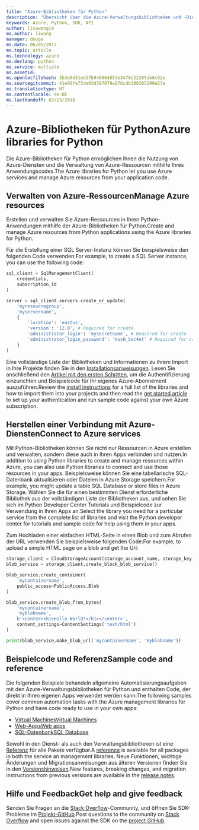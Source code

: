 ```yaml
---
title: "Azure-Bibliotheken für Python"
description: "Übersicht über die Azure-Verwaltungsbibliotheken und -Dienstbibliotheken für Python"
keywords: Azure, Python, SDK, API
author: lisawong19
ms.author: liwong
manager: douge
ms.date: 06/01/2017
ms.topic: article
ms.technology: azure
ms.devlang: python
ms.service: multiple
ms.assetid: 
ms.openlocfilehash: 2b3e6d31edd7b946664853b3478e22205ab8c92e
ms.sourcegitcommit: 41e90fe75de03d397079a276cdb388305290e27e
ms.translationtype: HT
ms.contentlocale: de-DE
ms.lasthandoff: 02/23/2018
---
```

# <a name="azure-libraries-for-python"></a><span data-ttu-id="52c24-104">Azure-Bibliotheken für Python</span><span class="sxs-lookup"><span data-stu-id="52c24-104">Azure libraries for Python</span></span>

<span data-ttu-id="52c24-105">Die Azure-Bibliotheken für Python ermöglichen Ihnen die Nutzung von Azure-Diensten und die Verwaltung von Azure-Ressourcen mithilfe Ihres Anwendungscodes.</span><span class="sxs-lookup"><span data-stu-id="52c24-105">The Azure libraries for Python let you use Azure services and manage Azure resources from your application code.</span></span> 

## <a name="manage-azure-resources"></a><span data-ttu-id="52c24-106">Verwalten von Azure-Ressourcen</span><span class="sxs-lookup"><span data-stu-id="52c24-106">Manage Azure resources</span></span>

<span data-ttu-id="52c24-107">Erstellen und verwalten Sie Azure-Ressourcen in Ihren Python-Anwendungen mithilfe der Azure-Bibliotheken für Python.</span><span class="sxs-lookup"><span data-stu-id="52c24-107">Create and manage Azure resources from Python applications using the Azure libraries for Python.</span></span>

<span data-ttu-id="52c24-108">Für die Erstellung einer SQL Server-Instanz können Sie beispielsweise den folgenden Code verwenden:</span><span class="sxs-lookup"><span data-stu-id="52c24-108">For example, to create a SQL Server instance, you can use the following code:</span></span>

```python
sql_client = SqlManagementClient(
    credentials,
    subscription_id
)

server = sql_client.servers.create_or_update(
    'myresourcegroup',
    'myservername',
    {
        'location': 'eastus',
        'version': '12.0', # Required for create
        'administrator_login': 'mysecretname', # Required for create
        'administrator_login_password': 'HusH_Sec4et' # Required for create
    }
)
```

<span data-ttu-id="52c24-109">Eine vollständige Liste der Bibliotheken und Informationen zu ihrem Import in Ihre Projekte finden Sie in den [Installationsanweisungen](python-sdk-azure-install.md). Lesen Sie anschließend den [Artikel mit den ersten Schritten](python-sdk-azure-get-started.yml), um die Authentifizierung einzurichten und Beispielcode für Ihr eigenes Azure-Abonnement auszuführen.</span><span class="sxs-lookup"><span data-stu-id="52c24-109">Review the [install instructions](python-sdk-azure-install.md) for a full list of the libraries and how to import them into your projects and then read the [get started article](python-sdk-azure-get-started.yml) to set up your authentication and run sample code against your own Azure subscription.</span></span>

## <a name="connect-to-azure-services"></a><span data-ttu-id="52c24-110">Herstellen einer Verbindung mit Azure-Diensten</span><span class="sxs-lookup"><span data-stu-id="52c24-110">Connect to Azure services</span></span>

<span data-ttu-id="52c24-111">Mit Python-Bibliotheken können Sie nicht nur Ressourcen in Azure erstellen und verwalten, sondern diese auch in Ihren Apps verbinden und nutzen.</span><span class="sxs-lookup"><span data-stu-id="52c24-111">In addition to using Python libraries to create and manage resources within Azure, you can also use Python libraries to connect and use those resources in your apps.</span></span> <span data-ttu-id="52c24-112">Beispielsweise können Sie eine tabellarische SQL-Datenbank aktualisieren oder Dateien in Azure Storage speichern.</span><span class="sxs-lookup"><span data-stu-id="52c24-112">For example, you might update a table SQL Database or store files in Azure Storage.</span></span> <span data-ttu-id="52c24-113">Wählen Sie die für einen bestimmten Dienst erforderliche Bibliothek aus der vollständigen Liste der Bibliotheken aus, und sehen Sie sich im Python Developer Center Tutorials und Beispielcode zur Verwendung in Ihren Apps an.</span><span class="sxs-lookup"><span data-stu-id="52c24-113">Select the library you need for a particular service from the complete list of libraries and visit the Python developer center for tutorials and sample code for help using them in your apps.</span></span>

<span data-ttu-id="52c24-114">Zum Hochladen einer einfachen HTML-Seite in einen Blob und zum Abrufen der URL verwenden Sie beispielsweise folgenden Code:</span><span class="sxs-lookup"><span data-stu-id="52c24-114">For example, to upload a simple HTML page on a blob and get the Url:</span></span>

```python
storage_client = CloudStorageAccount(storage_account_name, storage_key)
blob_service = storage_client.create_block_blob_service()

blob_service.create_container(
    'mycontainername',
    public_access=PublicAccess.Blob
)

blob_service.create_blob_from_bytes(
    'mycontainername',
    'myblobname',
    b'<center><h1>Hello World!</h1></center>',
    content_settings=ContentSettings('text/html')
)

print(blob_service.make_blob_url('mycontainername', 'myblobname'))
```

## <a name="sample-code-and-reference"></a><span data-ttu-id="52c24-115">Beispielcode und Referenz</span><span class="sxs-lookup"><span data-stu-id="52c24-115">Sample code and reference</span></span>
<span data-ttu-id="52c24-116">Die folgenden Beispiele behandeln allgemeine Automatisierungsaufgaben mit den Azure-Verwaltungsbibliotheken für Python und enthalten Code, der direkt in Ihren eigenen Apps verwendet werden kann:</span><span class="sxs-lookup"><span data-stu-id="52c24-116">The following samples cover common automation tasks with the Azure management libraries for Python and have code ready to use in your own apps:</span></span>
- [<span data-ttu-id="52c24-117">Virtual Machines</span><span class="sxs-lookup"><span data-stu-id="52c24-117">Virtual Machines</span></span>](python-sdk-azure-virtual-machine-samples.md)
- [<span data-ttu-id="52c24-118">Web-Apps</span><span class="sxs-lookup"><span data-stu-id="52c24-118">Web apps</span></span>](python-sdk-azure-web-apps-samples.md)
- [<span data-ttu-id="52c24-119">SQL-Datenbank</span><span class="sxs-lookup"><span data-stu-id="52c24-119">SQL Database</span></span>](python-sdk-azure-sql-database-samples.md)

<span data-ttu-id="52c24-120">Sowohl in den Dienst- als auch den Verwaltungsbibliotheken ist eine [Referenz](/python/api/overview/azure) für alle Pakete verfügbar.</span><span class="sxs-lookup"><span data-stu-id="52c24-120">A [reference](/python/api/overview/azure) is available for all packages in both the service an management libraries.</span></span> <span data-ttu-id="52c24-121">Neue Funktionen, wichtige Änderungen und Migrationsanweisungen aus älteren Versionen finden Sie in den [Versionshinweisen](python-sdk-azure-release-notes.md).</span><span class="sxs-lookup"><span data-stu-id="52c24-121">New features, breaking changes, and migration instructions from previous versions are available in the [release notes](python-sdk-azure-release-notes.md).</span></span> 

## <a name="get-help-and-give-feedback"></a><span data-ttu-id="52c24-122">Hilfe und Feedback</span><span class="sxs-lookup"><span data-stu-id="52c24-122">Get help and give feedback</span></span>

<span data-ttu-id="52c24-123">Senden Sie Fragen an die [Stack Overflow](http://stackoverflow.com/questions/tagged/azure-sdk-python)-Community, und öffnen Sie SDK-Probleme im [Projekt-GitHub](https://github.com/Azure/azure-sdk-for-python).</span><span class="sxs-lookup"><span data-stu-id="52c24-123">Post questions to the community on [Stack Overflow](http://stackoverflow.com/questions/tagged/azure-sdk-python) and open issues against the SDK on the [project GitHub](https://github.com/Azure/azure-sdk-for-python).</span></span>
